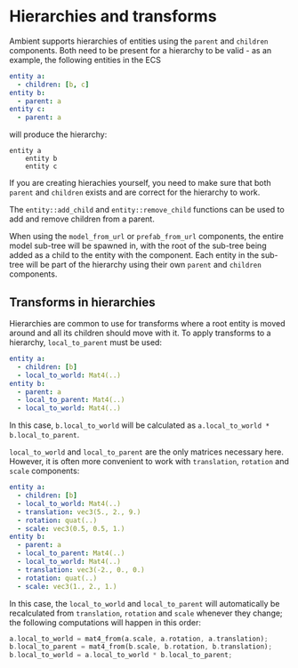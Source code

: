 # Hierarchies and transforms

Ambient supports hierarchies of entities using the `parent` and `children` components. Both need to be present for a hierarchy to be valid - as an example, the following entities in the ECS

```yml
entity a:
  - children: [b, c]
entity b:
  - parent: a
entity c:
  - parent: a
```

will produce the hierarchy:

```
entity a
    entity b
    entity c
```

If you are creating hierachies yourself, you need to make sure that both `parent` and `children` exists and are correct for the hierarchy to work.

The `entity::add_child` and `entity::remove_child` functions can be used to add and remove children from a parent.

When using the `model_from_url` or `prefab_from_url` components, the entire model sub-tree will be spawned in, with the root of the sub-tree being added as a child to the entity with the component. Each entity in the sub-tree will be part of the hierarchy using their own `parent` and `children` components.

## Transforms in hierarchies

Hierarchies are common to use for transforms where a root entity is moved around and all its children should move with it.
To apply transforms to a hierarchy, `local_to_parent` must be used:

```yml
entity a:
  - children: [b]
  - local_to_world: Mat4(..)
entity b:
  - parent: a
  - local_to_parent: Mat4(..)
  - local_to_world: Mat4(..)
```

In this case, `b.local_to_world` will be calculated as `a.local_to_world * b.local_to_parent`.

`local_to_world` and `local_to_parent` are the only matrices necessary here. However, it is often more convenient to work with `translation`, `rotation` and `scale` components:

```yml
entity a:
  - children: [b]
  - local_to_world: Mat4(..)
  - translation: vec3(5., 2., 9.)
  - rotation: quat(..)
  - scale: vec3(0.5, 0.5, 1.)
entity b:
  - parent: a
  - local_to_parent: Mat4(..)
  - local_to_world: Mat4(..)
  - translation: vec3(-2., 0., 0.)
  - rotation: quat(..)
  - scale: vec3(1., 2., 1.)
```

In this case, the `local_to_world` and `local_to_parent` will automatically be recalculated from `translation`, `rotation` and `scale` whenever they change; the following computations will happen in this order:

```rust
a.local_to_world = mat4_from(a.scale, a.rotation, a.translation);
b.local_to_parent = mat4_from(b.scale, b.rotation, b.translation);
b.local_to_world = a.local_to_world * b.local_to_parent;
```
